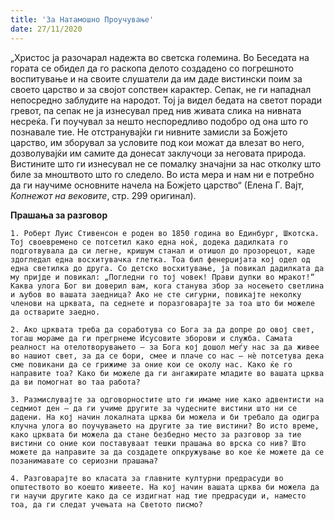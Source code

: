 ```yaml
---
title: 'За Натамошно Проучување'
date: 27/11/2020
---
```


„Христос ја разочарал надежта во светска големина. Во Беседата на гората се обидел да го раскопа делото создадено со погрешното воспитување и на своите слушатели да им даде вистински поим за своето царство и за својот сопствен карактер. Сепак, не ги нападнал непосредно заблудите на народот. Тој ја видел бедата на светот поради гревот, па сепак не ја изнесувал пред нив живата слика на нивната несреќа. Ги поучувал за нешто неспоредливо подобро од она што го познавале тие. Не отстранувајќи ги нивните замисли за Божјето царство, им зборувал за условите под кои можат да влезат во него, дозволувајќи им самите да донесат заклучоци за неговата природа. Вистините што ги изнесувал не се помалку значајни за нас отколку што биле за мноштвото што го следело. Во иста мера и нам ни е потребно да ги научиме основните начела на Божјето царство“ (Елена Г. Вајт, *Копнежот на вековите*, стр. 299 оригинал).

**Прашања за разговор**

`1. Роберт Луис Стивенсон е роден во 1850 година во Единбург, Шкотска. Тој своевремено се потсетил како една ноќ, додека дадилката го подготвувала да си легне, кришум станал и отишол до прозорецот, каде здогледал една восхитувачка глетка. Тоа бил фенерџијата кој одел од една светилка до друга. Со детско восхитување, ја повикал дадилката да му пријде и пoвикал: „Погледни го тој човек! Прави дупки во мракот!“ Каква улога Бог ви доверил вам, кога станува збор за носењето светлина и љубов во вашата заедница? Ако не сте сигурни, повикајте неколку членови на црквата, па седнете и поразговарајте за тоа што би можеле да остварите заедно.`

`2. Ако црквата треба да соработува со Бога за да допре до овој свет, тогаш мораме да ги прегрнеме Исусовите зборови и служба. Самата реалност на отелотворувањето – за Бога кој дошол меѓу нас за да живее во нашиот свет, за да се бори, смее и плаче со нас – нѐ потсетува дека сме повикани да се грижиме за оние кои се околу нас. Како ќе го направите тоа? Како би можеле да ги ангажирате младите во вашата црква да ви помогнат во таа работа?`

`3. Размислувајте за одговорностите што ги имаме ние како адвентисти на седмиот ден – да ги учиме другите за чудесните вистини што ни се дадени. На кој начин локалната црква би можела и би требало да одигра клучна улога во поучувањето на другите за тие вистини? Во исто време, како црквата би можела да стане безбедно место за разговор за тие вистини со оние кои поставуваат тешки прашања во врска со нив? Што можете да направите за да создадете опкружување во кое ќе можете да се позанимавате со сериозни прашања?`

`4. Разговарајте во класата за главните културни предрасуди во општеството во коешто живеете. На кој начин вашата црква би можела да ги научи другите како да се издигнат над тие предрасуди и, наместо тоа, да ги следат учењата на Светото писмо?`